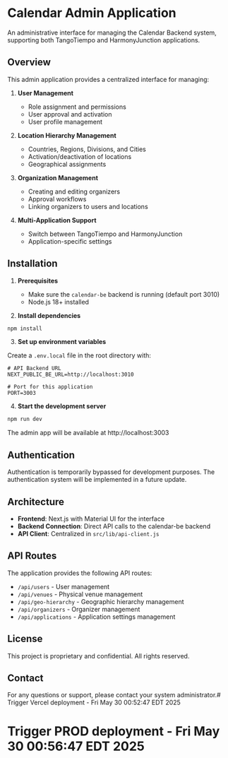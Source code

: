 # Calendar Admin Application


An administrative interface for managing the Calendar Backend system, supporting both TangoTiempo and HarmonyJunction applications.

## Overview

This admin application provides a centralized interface for managing:

1. **User Management**
   - Role assignment and permissions
   - User approval and activation
   - User profile management

2. **Location Hierarchy Management**
   - Countries, Regions, Divisions, and Cities
   - Activation/deactivation of locations
   - Geographical assignments

3. **Organization Management**
   - Creating and editing organizers
   - Approval workflows
   - Linking organizers to users and locations

4. **Multi-Application Support**
   - Switch between TangoTiempo and HarmonyJunction
   - Application-specific settings

## Installation

1. **Prerequisites**
   - Make sure the `calendar-be` backend is running (default port 3010)
   - Node.js 18+ installed

2. **Install dependencies**

```bash
npm install
```

3. **Set up environment variables**

Create a `.env.local` file in the root directory with:

```
# API Backend URL
NEXT_PUBLIC_BE_URL=http://localhost:3010

# Port for this application
PORT=3003
```

4. **Start the development server**

```bash
npm run dev
```

The admin app will be available at http://localhost:3003

## Authentication

Authentication is temporarily bypassed for development purposes. The authentication system will be implemented in a future update.

## Architecture

- **Frontend**: Next.js with Material UI for the interface
- **Backend Connection**: Direct API calls to the calendar-be backend
- **API Client**: Centralized in `src/lib/api-client.js`

## API Routes

The application provides the following API routes:

- `/api/users` - User management
- `/api/venues` - Physical venue management
- `/api/geo-hierarchy` - Geographic hierarchy management
- `/api/organizers` - Organizer management
- `/api/applications` - Application settings management

## License

This project is proprietary and confidential. All rights reserved.

## Contact

For any questions or support, please contact your system administrator.# Trigger Vercel deployment - Fri May 30 00:52:47 EDT 2025
# Trigger PROD deployment - Fri May 30 00:56:47 EDT 2025
